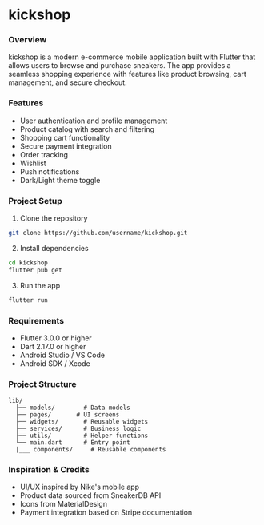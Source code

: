# kickshop

### Overview
kickshop is a modern e-commerce mobile application built with Flutter that allows users to browse and purchase sneakers. The app provides a seamless shopping experience with features like product browsing, cart management, and secure checkout.

### Features
- User authentication and profile management
- Product catalog with search and filtering
- Shopping cart functionality
- Secure payment integration
- Order tracking
- Wishlist
- Push notifications
- Dark/Light theme toggle

### Project Setup
1. Clone the repository
```bash
git clone https://github.com/username/kickshop.git
```

2. Install dependencies
```bash
cd kickshop
flutter pub get
```

3. Run the app
```bash
flutter run
```

### Requirements
- Flutter 3.0.0 or higher
- Dart 2.17.0 or higher
- Android Studio / VS Code
- Android SDK / Xcode

### Project Structure
```
lib/
  ├── models/        # Data models
  ├── pages/       # UI screens
  ├── widgets/       # Reusable widgets
  ├── services/      # Business logic
  ├── utils/         # Helper functions
  └── main.dart      # Entry point
  |___ components/     # Reusable components
```

### Inspiration & Credits
- UI/UX inspired by Nike's mobile app
- Product data sourced from SneakerDB API
- Icons from MaterialDesign
- Payment integration based on Stripe documentation
